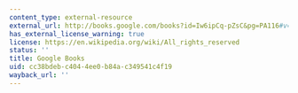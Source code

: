 ```yaml
---
content_type: external-resource
external_url: http://books.google.com/books?id=Iw6ipCq-pZsC&pg=PA116#v=onepage
has_external_license_warning: true
license: https://en.wikipedia.org/wiki/All_rights_reserved
status: ''
title: Google Books
uid: cc38bdeb-c404-4ee0-b84a-c349541c4f19
wayback_url: ''
---
```

